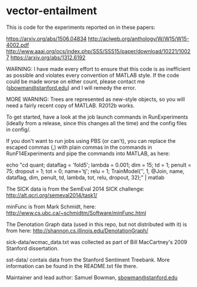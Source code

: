 vector-entailment
=================

This is code for the experiments reported on in these papers:

https://arxiv.org/abs/1506.04834
http://aclweb.org/anthology/W/W15/W15-4002.pdf
http://www.aaai.org/ocs/index.php/SSS/SSS15/paper/download/10221/10027
https://arxiv.org/abs/1312.6192

WARNING: I have made every effort to ensure that this code is as inefficient as possible
and violates every convention of MATLAB style. If the code could be made worse on either 
count, please contact me (sbowman@stanford.edu) and I will remedy the error.

MORE WARNING: Trees are represented as new-style objects, so you will need a fairly recent
copy of MATLAB. R2012b works.

To get started, have a look at the job launch commands in RunExperiments (ideally from a release, 
since this changes all the time) and the config files in config/.

If you don't want to run jobs using PBS (or can't), you can replace the escaped commas (\,)
with plain commas in the commands in RunF14Experiments and pipe the commands into MATLAB, as here:

  echo "cd quant; dataflag = 'fold5'; lambda = 0.001; dim = 15; td = 1; penult = 75; dropout = 1; tot = 0; name='tj'; relu = 1; TrainModel('', 1, @Join, name, dataflag, dim, penult, td, lambda, tot, relu, dropout, 32);" | matlab

The SICK data is from the SemEval 2014 SICK challenge:
http://alt.qcri.org/semeval2014/task1/

minFunc is from Mark Schmidt, here:
http://www.cs.ubc.ca/~schmidtm/Software/minFunc.html

The Denotation Graph data (used in this repo, but not distributed with it) is from here:
http://shannon.cs.illinois.edu/DenotationGraph/

sick-data/wcmac_data.txt was collected as part of Bill MacCartney's 2009 Stanford dissertation.

sst-data/ contais data from the Stanford Sentiment Treebank. More information can be found in the
README.txt file there.

Maintainer and lead author: Samuel Bowman, sbowman@stanford.edu
